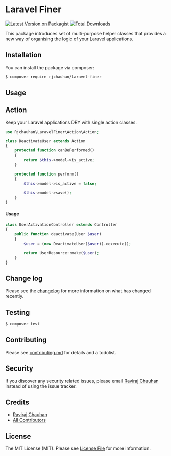 # Laravel Finer

[![Latest Version on Packagist](https://img.shields.io/packagist/v/rjchauhan/laravel-finer.svg?style=flat-square)](https://packagist.org/packages/rjchauhan/laravel-finer)
[![Total Downloads](https://img.shields.io/packagist/dt/rjchauhan/laravel-finer.svg?style=flat-square)](https://packagist.org/packages/rjchauhan/laravel-finer)

This package introduces set of multi-purpose helper classes that provides a new way of organising the logic of your Laravel applications.

## Installation

You can install the package via composer:

``` bash
$ composer require rjchauhan/laravel-finer
```

## Usage

## Action

Keep your Laravel applications DRY with single action classes.

```php
use Rjchauhan\LaravelFiner\Action\Action;

class DeactivateUser extends Action
{
    protected function canBePerformed()
    {
        return $this->model->is_active;
    }

    protected function perform()
    {
        $this->model->is_active = false;

        $this->model->save();
    }
}
```

#### Usage

```php
class UserActivationController extends Controller
{
    public function deactivate(User $user)
    {
        $user = (new DeactivateUser($user))->execute();

        return UserResource::make($user);
    }
}
```

## Change log

Please see the [changelog](changelog.md) for more information on what has changed recently.

## Testing

``` bash
$ composer test
```

## Contributing

Please see [contributing.md](contributing.md) for details and a todolist.

## Security

If you discover any security related issues, please email [Raviraj Chauhan](rjchauhan8427@gmail.com) instead of using the issue tracker.

## Credits

- [Raviraj Chauhan](https://github.com/rjchauhan)
- [All Contributors](../../contributors)

## License

The MIT License (MIT). Please see [License File](license.md) for more information.

[ico-version]: https://img.shields.io/packagist/v/rjchauhan/laravel-finer.svg?style=flat-square
[ico-downloads]: https://img.shields.io/packagist/dt/rjchauhan/laravel-finer.svg?style=flat-square
[ico-travis]: https://img.shields.io/travis/rjchauhan/laravel-finer/master.svg?style=flat-square
[ico-styleci]: https://styleci.io/repos/12345678/shield

[link-packagist]: https://packagist.org/packages/rjchauhan/laravel-finer
[link-downloads]: https://packagist.org/packages/rjchauhan/laravel-finer
[link-travis]: https://travis-ci.org/rjchauhan/laravel-finer
[link-styleci]: https://styleci.io/repos/12345678
[link-author]: https://github.com/rjchauhan
[link-contributors]: ../../contributors
